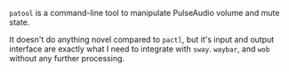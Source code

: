 `patool` is a command-line tool to manipulate PulseAudio volume and mute state.

It doesn't do anything novel compared to `pactl`, but it's input and output interface are exactly what I need to integrate with `sway`. `waybar`, and `wob` without any further processing.
